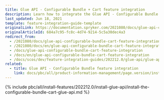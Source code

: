 ```yaml
---
title: Glue API - Configurable Bundle + Cart feature integration
description: Learn how to integrate the Glue API - Configurable Bundle + Cart feature into a Spryker project.
last_updated: Jun 18, 2021
template: feature-integration-guide-template
originalLink: https://documentation.spryker.com/2021080/docs/glue-api-configurable-bundle-cart-feature-integration
originalArticleId: 684a7c95-fc8c-4d74-9214-5c5a30dec4a3
redirect_from:
  - /2021080/docs/glue-api-configurable-bundle-cart-feature-integration
  - /2021080/docs/en/glue-api-configurable-bundle-cart-feature-integration
  - /docs/glue-api-configurable-bundle-cart-feature-integration
  - /docs/en/glue-api-configurable-bundle-cart-feature-integration
  - /docs/scos/dev/feature-integration-guides/202212.0/glue-api/glue-api-configurable-bundle-cart-feature-integration.html
related:
  - title: Glue API - Configurable Bundle feature integration
    link: docs/pbc/all/product-information-management/page.version/install-and-upgrade/install-glue-api/install-the-configurable-bundle-glue-api.html
---
```


{% include pbc/all/install-features/202212.0/install-glue-api/install-the-configurable-bundle-cart-glue-api.md %} <!-- To edit, see /_includes/pbc/all/install-features/202212.0/install-glue-api/install-the-configurable-bundle-cart-glue-api.md -->
